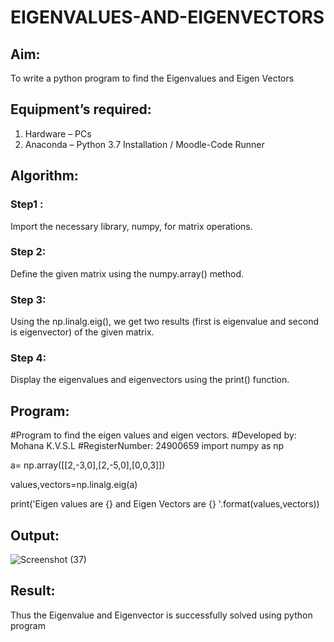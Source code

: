 # EIGENVALUES-AND-EIGENVECTORS
## Aim:
To write a python program to find the Eigenvalues and Eigen Vectors
## Equipment’s required:
1. 	Hardware – PCs
2. 	Anaconda – Python 3.7 Installation / Moodle-Code Runner
## Algorithm:
### Step1 : 
Import the necessary library, numpy, for matrix operations.
### Step 2: 
Define the given matrix using the numpy.array() method.
### Step 3:
Using the np.linalg.eig(),  we get two results (first is eigenvalue and second is eigenvector) of the given matrix.
### Step 4:
Display the eigenvalues and eigenvectors using the print() function.


## Program:
#Program to find the eigen values and eigen vectors.
#Developed by: Mohana K.V.S.L
#RegisterNumber: 24900659
import numpy as np

a= np.array([[2,-3,0],[2,-5,0],[0,0,3]])

values,vectors=np.linalg.eig(a)

print('Eigen values are {} and Eigen Vectors are {} '.format(values,vectors))

## Output:
![Screenshot (37)](https://github.com/user-attachments/assets/f0e1cd96-dcba-4161-a019-912e90acadc1)

## Result:
Thus the Eigenvalue and Eigenvector is successfully solved using python program
